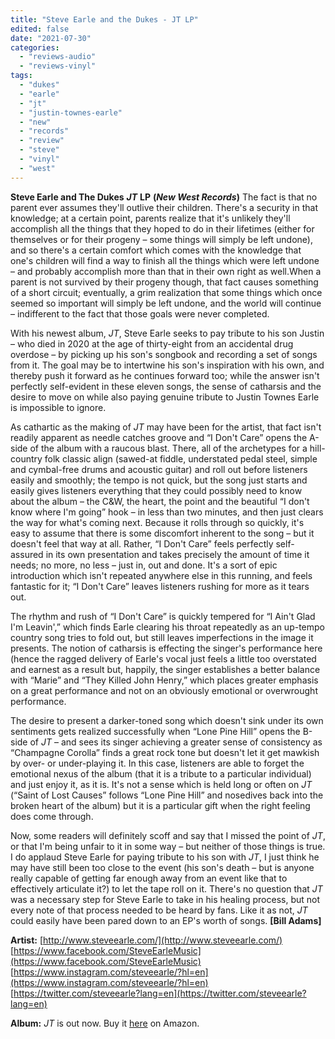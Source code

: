 ```yaml
---
title: "Steve Earle and the Dukes - JT LP"
edited: false
date: "2021-07-30"
categories:
  - "reviews-audio"
  - "reviews-vinyl"
tags:
  - "dukes"
  - "earle"
  - "jt"
  - "justin-townes-earle"
  - "new"
  - "records"
  - "review"
  - "steve"
  - "vinyl"
  - "west"
---
```


**Steve Earle and The Dukes** _**JT**_ **LP** **(_New West Records_)** The fact is that no parent ever assumes they'll outlive their children. There's a security in that knowledge; at a certain point, parents realize that it's unlikely they'll accomplish all the things that they hoped to do in their lifetimes (either for themselves or for their progeny – some things will simply be left undone), and so there's a certain comfort which comes with the knowledge that one's children will find a way to finish all the things which were left undone – and probably accomplish more than that in their own right as well.When a parent is not survived by their progeny though, that fact causes something of a short circuit; eventually, a grim realization that some things which once seemed so important will simply be left undone, and the world will continue – indifferent to the fact that those goals were never completed.

With his newest album, _JT_, Steve Earle seeks to pay tribute to his son Justin – who died in 2020 at the age of thirty-eight from an accidental drug overdose – by picking up his son's songbook and recording a set of songs from it. The goal may be to intertwine his son's inspiration with his own, and thereby push it forward as he continues forward too; while the answer isn't perfectly self-evident in these eleven songs, the sense of catharsis and the desire to move on while also paying genuine tribute to Justin Townes Earle is impossible to ignore.

As cathartic as the making of _JT_ may have been for the artist, that fact isn't readily apparent as needle catches groove and “I Don't Care” opens the A-side of the album with a raucous blast. There, all of the archetypes for a hill-country folk classic align (sawed-at fiddle, understated pedal steel, simple and cymbal-free drums and acoustic guitar) and roll out before listeners easily and smoothly; the tempo is not quick, but the song just starts and easily gives listeners everything that they could possibly need to know about the album – the C&W, the heart, the point and the beautiful “I don't know where I'm going” hook – in less than two minutes, and then just clears the way for what's coming next. Because it rolls through so quickly, it's easy to assume that there is some discomfort inherent to the song – but it doesn't feel that way at all. Rather, “I Don't Care” feels perfectly self-assured in its own presentation and takes precisely the amount of time it needs; no more, no less – just in, out and done. It's a sort of epic introduction which isn't repeated anywhere else in this running, and feels fantastic for it; “I Don't Care” leaves listeners rushing for more as it tears out.

The rhythm and rush of “I Don't Care” is quickly tempered for “I Ain't Glad I'm Leavin',” which finds Earle clearing his throat repeatedly as an up-tempo country song tries to fold out, but still leaves imperfections in the image it presents. The notion of catharsis is effecting the singer's performance here (hence the ragged delivery of Earle's vocal just feels a little too overstated and earnest as a result but, happily, the singer establishes a better balance with “Marie” and “They Killed John Henry,” which places greater emphasis on a great performance and not on an obviously emotional or overwrought performance.

The desire to present a darker-toned song which doesn't sink under its own sentiments gets realized successfully when “Lone Pine Hill” opens the B-side of _JT_ – and sees its singer achieving a greater sense of consistency as “Champagne Corolla” finds a great rock tone but doesn't let it get mawkish by over- or under-playing it. In this case, listeners are able to forget the emotional nexus of the album (that it is a tribute to a particular individual) and just enjoy it, as it is. It's not a sense which is held long or often on _JT_ (“Saint of Lost Causes” follows “Lone Pine Hill” and nosedives back into the broken heart of the album) but it is a particular gift when the right feeling does come through.

Now, some readers will definitely scoff and say that I missed the point of _JT_, or that I'm being unfair to it in some way – but neither of those things is true. I do applaud Steve Earle for paying tribute to his son with _JT_, I just think he may have still been too close to the event (his son's death – but is anyone really capable of getting far enough away from an event like that to effectively articulate it?) to let the tape roll on it. There's no question that _JT_ was a necessary step for Steve Earle to take in his healing process, but not every note of that process needed to be heard by fans. Like it as not, _JT_ could easily have been pared down to an EP's worth of songs. **\[Bill Adams\]**

**Artist:** [http://www.steveearle.com/](http://www.steveearle.com/) [https://www.facebook.com/SteveEarleMusic](https://www.facebook.com/SteveEarleMusic) [https://www.instagram.com/steveearle/?hl=en](https://www.instagram.com/steveearle/?hl=en) [https://twitter.com/steveearle?lang=en](https://twitter.com/steveearle?lang=en)

**Album:** _JT_ is out now. Buy it [here](https://www.amazon.ca/J-T-Vinyl-STEVE-DUKES-EARLE/dp/B08N9DP5HR/ref=sr_1_2?crid=2U0AZ3MFKPFUH&dchild=1&keywords=steve+earle+vinyl&qid=1620086909&sprefix=Steve+Earle%2Caps%2C237&sr=8-2) on Amazon.
